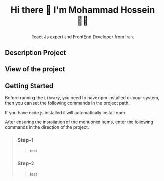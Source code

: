 # <p align="center"> Hi there 👋 I'm Mohammad Hossein 👨‍💻 </p>
<p align="center"> React Js expert and FrontEnd Developer from Iran.</p>

## Description Project


## View of the project


## Getting Started

Before running the `Library`, you need to have npm installed on your system, then you can set the following commands in the project path.

If you have node.js installed it will automatically install npm

After ensuring the installation of the mentioned items, enter the following commands in the direction of the project.

>### Step-1
>>
>> test
>>
>### Step-2
>>
>> test

